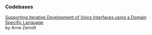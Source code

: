 ### Codebases
[Supporting Iterative Development of Voice Interfaces using a Domain Specific Language](https://github.com/arne-z/BachelorThesis)  
by Arne Zerndt  

